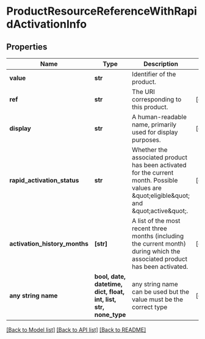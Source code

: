 # ProductResourceReferenceWithRapidActivationInfo


## Properties
Name | Type | Description | Notes
------------ | ------------- | ------------- | -------------
**value** | **str** | Identifier of the product. | 
**ref** | **str** | The URI corresponding to this product. | [optional] 
**display** | **str** | A human-readable name, primarily used for display purposes. | [optional] 
**rapid_activation_status** | **str** | Whether the associated product has been activated for the current month. Possible values are \&quot;eligible\&quot; and \&quot;active\&quot;. | [optional] 
**activation_history_months** | **[str]** | A list of the most recent three months (including the current month) during which the associated product has been activated. | [optional] 
**any string name** | **bool, date, datetime, dict, float, int, list, str, none_type** | any string name can be used but the value must be the correct type | [optional]

[[Back to Model list]](../README.md#documentation-for-models) [[Back to API list]](../README.md#documentation-for-api-endpoints) [[Back to README]](../README.md)


